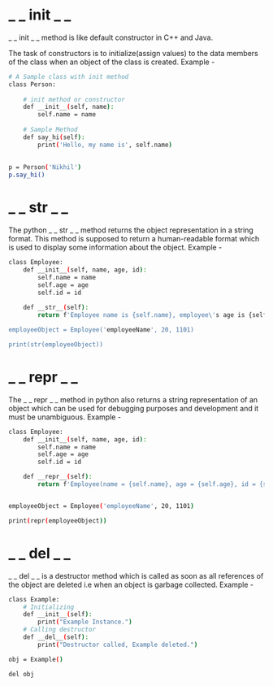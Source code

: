 # _ _ init _ _
_ _ init _ _ method is like default constructor in C++ and Java.

The task of constructors is to initialize(assign values) to the data members of the class when an object of the class is created.
Example - 
``` bash
# A Sample class with init method
class Person:
 
    # init method or constructor
    def __init__(self, name):
        self.name = name
 
    # Sample Method
    def say_hi(self):
        print('Hello, my name is', self.name)
 
 
p = Person('Nikhil')
p.say_hi()
```
# _ _ str _ _
The python _ _ str _ _ method returns the object representation in a string format. This method is supposed to return a human-readable format which is used to display some information about the object.
Example - 
``` bash
class Employee: 
    def __init__(self, name, age, id): 
        self.name = name 
        self.age = age
        self.id = id 
    
    def __str__(self):
        return f'Employee name is {self.name}, employee\'s age is {self.age} and id is {self.id}'

employeeObject = Employee('employeeName', 20, 1101)

print(str(employeeObject))
```
# _ _ repr _ _
The _ _ repr _ _ method in python also returns a string representation of an object which can be used for debugging purposes and development and it must be unambiguous.
Example - 
``` bash
class Employee: 
    def __init__(self, name, age, id): 
        self.name = name 
        self.age = age
        self.id = id 

    def __repr__(self):
        return f'Employee(name = {self.name}, age = {self.age}, id = {self.id})'


employeeObject = Employee('employeeName', 20, 1101)

print(repr(employeeObject))
```
# _ _ del _ _
_ _ del _ _ is a destructor method which is called as soon as all references of the object are deleted i.e when an object is garbage collected.
Example - 
``` bash
class Example:  
    # Initializing 
    def __init__(self): 
        print("Example Instance.")  
    # Calling destructor 
    def __del__(self):  
        print("Destructor called, Example deleted.")  

obj = Example()  

del obj  
```

